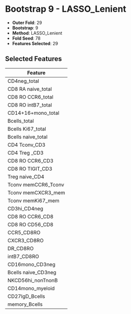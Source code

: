 # Bootstrap 9 - LASSO_Lenient

- **Outer Fold**: 29
- **Bootstrap**: 9
- **Method**: LASSO_Lenient
- **Fold Seed**: 78
- **Features Selected**: 29

## Selected Features

| Feature |
|---------|
| CD4neg_total |
| CD8 RA naive_total |
| CD8 RO CCR6_total |
| CD8 RO intB7_total |
| CD14+16+mono_total |
| Bcells_total |
| Bcells Ki67_total |
| Bcells naive_total |
| CD4 Tconv_CD3 |
| CD4 Treg _CD3 |
| CD8 RO CCR6_CD3 |
| CD8 RO TIGIT_CD3 |
| Treg naive_CD4 |
| Tconv memCCR6_Tconv |
| Tconv memCXCR3_mem |
| Tconv memKi67_mem |
| CD3hi_CD4neg |
| CD8 RO CCR6_CD8 |
| CD8 RO CD56_CD8 |
| CCR5_CD8RO |
| CXCR3_CD8RO |
| DR_CD8RO |
| intB7_CD8RO |
| CD16mono_CD3neg |
| Bcells naive_CD3neg |
| NKCD56hi_nonTnonB |
| CD14mono_myeloid |
| CD27IgD_Bcells |
| memory_Bcells |
